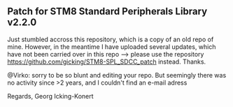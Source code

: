 Patch for STM8 Standard Peripherals Library v2.2.0
--------------------------------------------------

Just stumbled accross this repository, which is a copy of an old repo of mine. However, in the meantime I have uploaded several updates, which have not been carried over in this repo --> please use the repository https://github.com/gicking/STM8-SPL_SDCC_patch  instead. Thanks.

@Virko: sorry to be so blunt and editing your repo. But seemingly there was no activity since >2 years, and I couldn't find an e-mail adress

Regards,
Georg Icking-Konert

